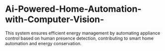 # Ai-Powered-Home-Automation-with-Computer-Vision-
This system ensures efficient energy management by automating appliance control based on human presence detection, contributing to smart home automation and energy conservation.
